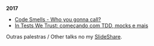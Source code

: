 __2017__

* [Code Smells - Who you gonna call?](https://anapaulagomes.github.io/talks/code-smells/#/)
* [In Tests We Trust: começando com TDD, mocks e mais](https://www.slideshare.net/apgomes88/in-tests-we-trust-comecando-com-tdd-mocks-e-mais)

Outras palestras / Other talks no my [SlideShare](https://www.slideshare.net/apgomes88).
